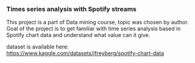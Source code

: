 ### Times series analysis with Spotify streams

This project is a part of Data mining course, topic was chosen by author.
Goal of the project is to get familiar with time series analysis
based in Spotify chart data and understand what value can it give.

dataset is available here: https://www.kaggle.com/datasets/jfreyberg/spotify-chart-data